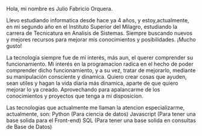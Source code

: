 Hola, mi nombre es Julio Fabricio Orquera.

Llevo estudiando informatica desde hace ya 4 años, y estoy,actualmente, en mi segundo año en el Instituto Superior del Milagro, estudiando la carrera de Tecnicatura en Analisis de Sistemas. Siempre buscando nuevos y mejores recursos para mejorar mis conocimientos y posibilidades. ¡Mucho gusto!

La tecnologia siempre fue de mi interés, más aun, el querer comprender su funcionamiento. Mi interés en la programacion radica en el hecho de poder comprender dicho funcionamiento, y a su vez, tratar de mejorarlo, mediante su manipulación consciente y dinamica. Quiero crear cosas que ayuden, sean utiles y hagan la vida diaria más dinamica, aparte de que quiero mejorar lo ya creado. Aprovechando para apalancarme de los conocimientos y proyectos que tenga a mi disposicion.

Las tecnologias que actualmente me llaman la atencion especializarme, actualmente, son:
Python (Para ciencia de datos)
Javascript (Para tener una base solida para el Front-end)
SQL (Para tener una base solida en consultas de Base de Datos)

